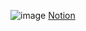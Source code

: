 ![image](https://github.com/UnityWorkshop/.github/assets/98899239/724dac60-9a44-4129-b935-7cae56d7d832)
[Notion](https://themassiveone.notion.site/Game-Development-Workshop-ef9708e5e4d94c57b17b4979299f4535?pvs=4)
